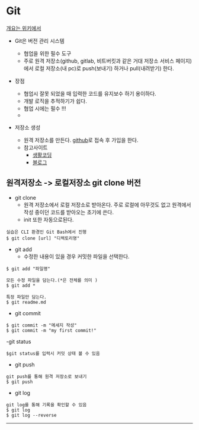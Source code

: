 # Git

[개요는 위키에서](https://namu.wiki/w/Git) 

 - Git은 버전 관리 시스템
   - 협업을 위한 필수 도구
   - 주로 원격 저장소(github, gitlab, 비트버킷과 같은 거대 저장소 서비스 페이지)에서 로컬 저장소(내 pc)로 push(보내기) 하거나 pull(내려받기) 한다.

- 장점
    - 협업시 잘못 되었을 때 입력한 코드를 유지보수 하기 용이하다.
    -  개발 로직을 추적하기가 쉽다. 
    -  협업 시에는 필수 !!!
    -  
- 저장소 생성
  - 원격 저장소를 만든다. [github](https://github.com/)로 접속 후 가입을 한다.
  - 참고사이트
    - [생활코딩](https://opentutorials.org/course/2708/15395)
    - [블로그](https://coderkoo.tistory.com/2)


## 원격저장소 -> 로컬저장소 git clone 버전
- git clone 
    - 원격 저장소에서 로컬 저장소로 받아온다. 주로 로컬에 아무것도 없고 원격에서 작성 중이던 코드를 받아오는 초기에 쓴다.
    - init 또한 자동으로된다.
```git
실습은 CLI 환경인 Git Bash에서 진행
$ git clone [url] "디렉토리명"
``` 
- git add
  - 수정한 내용이 있을 경우 커밋한 파일을 선택한다. 
```git
$ git add "파일명"

모든 수정 파일을 담는다.(*은 전체를 의미 )
$ git add *

특정 파일만 담는다.
$ git readme.md 
``` 

- git commit 
```git
$ git commit -m "메세지 작성"
$ git commit -m "my first commit!"
```

-git status
```git
$git status를 입력시 커밋 상태 볼 수 있음
```

- git push

```git
git push를 통해 원격 저장소로 보내기 
$ git push
```

- git log
```git
git log를 통해 기록을 확인할 수 있음
$ git log 
$ git log --reverse
```

---